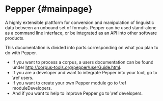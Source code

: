 Pepper {#mainpage}
======

A highly extensible plattform for conversion and manipulation of linguistic data between an unbound set of formats. Pepper can be used stand-alone as a command line interface, or be integrated as an API into other software products. 

This documentation is divided into parts corresponding on what you plan to do with Pepper.

- If you want to process a corpus, a users documentation can be found under http://corpus-tools.org/pepper/userGuide.html.
- If you are a developer and want to integrate Pepper into your tool, go to \ref users. 
- If you want to create your own Pepper module go to \ref moduleDevelopers.
- And if you want to help to improve Pepper go to \ref developers.
